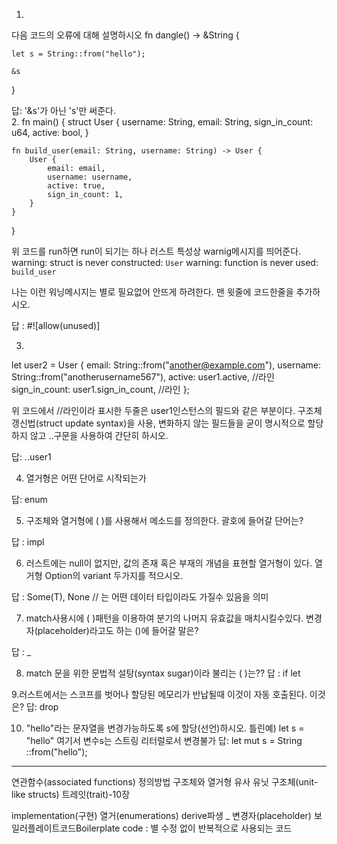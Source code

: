 1.
다음 코드의 오류에 대해 설명하시오
fn dangle() -> &String { 

    let s = String::from("hello"); 

    &s 
}

답: '&s'가 아닌 's'만 써준다.  
2. 
fn main() {
    struct User {
        username: String,
        email: String,
        sign_in_count: u64,
        active: bool,
    }

    fn build_user(email: String, username: String) -> User {
        User {
            email: email,
            username: username,
            active: true,
            sign_in_count: 1,
        }
    }
}

위 코드를 run하면 run이 되기는 하나 러스트 특성상 warnig메시지를 띄어준다.
warning: struct is never constructed: `User`
warning: function is never used: `build_user`

나는 이런 워닝메시지는 별로 필요없어 안뜨게 하려한다.
맨 윗줄에 코드한줄을 추가하시오.

답 : #![allow(unused)]

3.
let user2 = User {
    email: String::from("another@example.com"),
    username: String::from("anotherusername567"),
    active: user1.active, //라인
    sign_in_count: user1.sign_in_count, //라인
};

위 코드에서 //라인이라 표시한 두줄은 user1인스턴스의 필드와 같은 부분이다.
구조체 갱신법(struct update syntax)을 사용, 변화하지 않는 필드들을 굳이 명시적으로 할당하지 않고
..구문을 사용하여 간단히 하시오.

답: ..user1

4. 열거형은 어떤 단어로 시작되는가

답: enum

5. 구조체와 열거형에 ( )를 사용해서 메소드를 정의한다.
괄호에 들어갈 단어는?

답 : impl

6. 러스트에는 null이 없지만, 값의 존재 혹은 부재의 개념을 표현할 열거형이 있다.
열거형 Option<T>의 variant  두가지를 적으시오.

답 : Some(T), None // <T>는 어떤 데이터 타입이라도 가질수 있음을 의미

7. match사용시에 ( )패턴을 이용하여 분기의 나머지 유효값을 매치시킬수있다.
변경자(placeholder)라고도 하는 ()에 들어갈 말은?

답 : _ 

8. match 문을 위한 문법적 설탕(syntax sugar)이라 불리는 ( )는??
답 : if let

9.러스트에서는 스코프를 벗어나 할당된 메모리가 반납될때 이것이 자동 호출된다. 이것은?
답: drop

10. "hello"라는 문자열을 변경가능하도록 s에 할당(선언)하시오.
틀린예) let s = "hello" 여기서 변수s는 스트링 리터럴로서 변경불가
답: let mut s  = String ::from("hello"); 
---------------------------------------------
연관함수(associated functions) 정의방법
구조체와 열거형
유사 유닛 구조체(unit-like structs)
트레잇(trait)-10장

implementation(구현)
열거(enumerations)
derive파생
_ 변경자(placeholder)
보일러플레이트코드Boilerplate code : 별 수정 없이 반복적으로 사용되는 코드